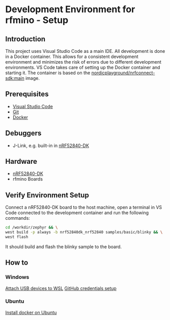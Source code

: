 # Development Environment for rfmino - Setup

## Introduction
This project uses Visual Studio Code as a main IDE.
All development is done in a Docker container. This allows for a consistent development environment and minimizes the risk of errors due to different development environments.
VS Code takes care of setting up the Docker container and starting it. The container is based on the [nordicplayground/nrfconnect-sdk:main](https://hub.docker.com/r/nordicplayground/nrfconnect-sdk/) image.

## Prerequisites
- [Visual Studio Code](https://code.visualstudio.com/)
- [Git](https://git-scm.com/downloads)
- [Docker](https://www.docker.com/products/docker-desktop)

## Debuggers
- J-Link, e.g. built-in in [nRF52840-DK](https://www.nordicsemi.com/Software-and-tools/Development-Kits/nRF52840-DK)

## Hardware
- [nRF52840-DK](https://www.nordicsemi.com/Software-and-tools/Development-Kits/nRF52840-DK)
- rfmino Boards

## Verify Environment Setup
Connect a nRF52840-DK board to the host machine, open a terminal in VS Code connected to the development container and run the following commands:
```bash
cd /workdir/zephyr && \
west build -p always -b nrf52840dk_nrf52840 samples/basic/blinky && \
west flash
```
It should build and flash the blinky sample to the board.

## How to
### Windows
[Attach USB devices to WSL](https://learn.microsoft.com/en-us/windows/wsl/connect-usb)
[GitHub credentials setup](https://cli.github.com/manual/gh_auth_login)
### Ubuntu
[Install docker on Ubuntu](https://www.digitalocean.com/community/tutorials/how-to-install-and-use-docker-on-ubuntu-20-04)
